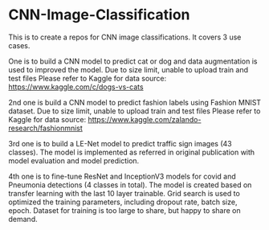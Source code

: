 # CNN-Image-Classification
This is to create a repos for CNN image classifications. It covers 3 use cases. 

One is to build a CNN model to predict cat or dog and data augmentation is used to improved the model. 
Due to size limit, unable to upload train and test files
Please refer to Kaggle for data source: https://www.kaggle.com/c/dogs-vs-cats

2nd one is build a CNN model to predict fashion labels using Fashion MNIST dataset. 
Due to size limit, unable to upload train and test files
Please refer to Kaggle for data source: https://www.kaggle.com/zalando-research/fashionmnist

3rd one is to build a LE-Net model to predict traffic sign images (43 classes). The model is implemented as referred in original publication with model evaluation and model prediction.

4th one is to fine-tune ResNet and InceptionV3 models for covid and Pneumonia detections (4 classes in total). The model is created based on transfer learning with the last 10 layer trainable. Grid search is used to optimized the training parameters, including dropout rate, batch size, epoch. Dataset for training is too large to share, but happy to share on demand.
